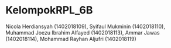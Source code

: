 # KelompokRPL_6B
Nicola Herdiansyah (1402018109), Syifaul Mukminin (1402018110), Muhammad Joezu Ibrahim Alfayed (1402018113), Ammar Jawas (1402018114), Mohammad Rayhan Aljufri (1402018119)
